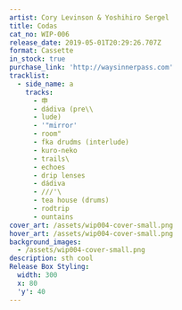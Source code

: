 ```yaml
---
artist: Cory Levinson & Yoshihiro Sergel
title: Codas
cat_no: WIP-006
release_date: 2019-05-01T20:29:26.707Z
format: Cassette
in_stock: true
purchase_link: 'http://waysinnerpass.com'
tracklist:
  - side_name: a
    tracks:
      - 申
      - dádiva (pre\\
      - lude)
      - '"mirror'
      - room"
      - fka drudms (interlude)
      - kuro-neko
      - trails\
      - echoes
      - drip lenses
      - dádiva
      - ///'\
      - tea house (drums)
      - rodtrip
      - ountains
cover_art: /assets/wip004-cover-small.png
hover_art: /assets/wip004-cover-small.png
background_images:
  - /assets/wip004-cover-small.png
description: sth cool
Release Box Styling:
  width: 300
  x: 80
  'y': 40
---
```


